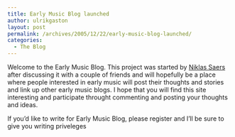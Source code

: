 ```yaml
---
title: Early Music Blog launched
author: ulrikgaston
layout: post
permalink: /archives/2005/12/22/early-music-blog-launched/
categories:
  - The Blog
---
```

Welcome to the Early Music Blog. This project was started by [Niklas Saers][1] after discussing it with a couple of friends and will hopefully be a place where people interested in early music will post their thoughts and stories and link up other early music blogs. I hope that you will find this site interesting and participate throught commenting and posting your thoughts and ideas.

If you&#8217;d like to write for Early Music Blog, please register and I&#8217;ll be sure to give you writing priveleges

 [1]: http://niklas.saers.com
